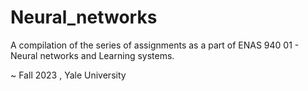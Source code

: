# Neural_networks
A compilation of the series of assignments as a part of ENAS 940 01 - Neural networks and Learning systems.

~ Fall 2023 , Yale University
